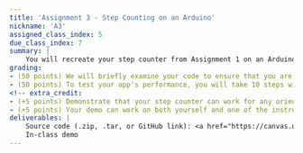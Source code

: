 ```yaml
---
title: 'Assignment 3 - Step Counting on an Arduino'
nickname: 'A3'
assigned_class_index: 5
due_class_index: 7
summary: |
    You will recreate your step counter from Assignment 1 on an Arduino. Your algorithm can be the exact same as it was before (assuming it worked well). Like before, you can assume that the Arduino is in a fixed position in your hand. The step count should be displayed in binary using the board's NeoPixel LEDs.
grading:
- (50 points) We will briefly examine your code to ensure that you are using some form of signal processing to calculate a step count.
- (50 points) To test your app's performance, you will take 10 steps with the phone in your hand during class. You will get full credit if your step counter is within 1 (i.e., it estimates 9-11). -5 points for each extra or missing step.
<!-- extra_credit:
- (+5 points) Demonstrate that your step counter can work for any orientation (e.g., in hand face up, up against the ear). You can assume that the Arduino will stay in roughly the same orientation the whole time.
- (+5 points) Your demo can work on both yourself and one of the instructors. -->
deliverables: |
    Source code (.zip, .tar, or GitHub link): <a href="https://canvas.uw.edu/courses/1131076/assignments/4143520" target="_blank">link</a><br/>
    In-class demo
---
```

